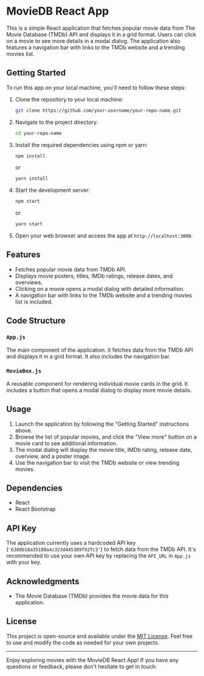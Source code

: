 <h1>MovieDB React App</h1>



This is a simple React application that fetches popular movie data from The Movie Database (TMDb) API and displays it in a grid format. Users can click on a movie to see more details in a modal dialog. The application also features a navigation bar with links to the TMDb website and a trending movies list.

## Getting Started

To run this app on your local machine, you'll need to follow these steps:

1. Clone the repository to your local machine:

   ```bash
   git clone https://github.com/your-username/your-repo-name.git
   ```

2. Navigate to the project directory:

   ```bash
   cd your-repo-name
   ```

3. Install the required dependencies using npm or yarn:

   ```bash
   npm install
   ```

   or

   ```bash
   yarn install
   ```

4. Start the development server:

   ```bash
   npm start
   ```

   or

   ```bash
   yarn start
   ```

5. Open your web browser and access the app at `http://localhost:3000`.

## Features

- Fetches popular movie data from TMDb API.
- Displays movie posters, titles, IMDb ratings, release dates, and overviews.
- Clicking on a movie opens a modal dialog with detailed information.
- A navigation bar with links to the TMDb website and a trending movies list is included.

## Code Structure

### `App.js`

The main component of the application. It fetches data from the TMDb API and displays it in a grid format. It also includes the navigation bar.

### `MovieBox.js`

A reusable component for rendering individual movie cards in the grid. It includes a button that opens a modal dialog to display more movie details.

## Usage

1. Launch the application by following the "Getting Started" instructions above.
2. Browse the list of popular movies, and click the "View more" button on a movie card to see additional information.
3. The modal dialog will display the movie title, IMDb rating, release date, overview, and a poster image.
4. Use the navigation bar to visit the TMDb website or view trending movies.

## Dependencies

- React
- React Bootstrap

## API Key

The application currently uses a hardcoded API key (`'6388b18a35180a4c323d445389f92fc3'`) to fetch data from the TMDb API. It's recommended to use your own API key by replacing the `API_URL` in `App.js` with your key.

## Acknowledgments

- The Movie Database (TMDb) provides the movie data for this application.

## License

This project is open-source and available under the [MIT License](LICENSE). Feel free to use and modify the code as needed for your own projects.

---

Enjoy exploring movies with the MovieDB React App! If you have any questions or feedback, please don't hesitate to get in touch.